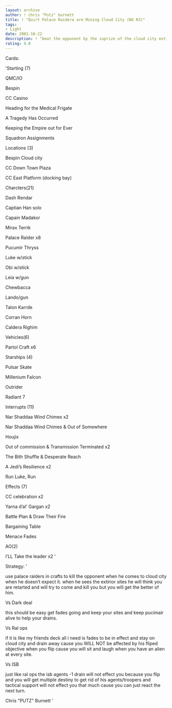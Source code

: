 ```yaml
---
layout: archive
author: ! chris "Putz" burnett
title: ! "Quirt Palace Raidera are Mining Cloud City (NO R3)"
tags:
- Light
date: 2001-10-22
description: ! "beat the opponent by the suprize of the cloud city extirior sites"
rating: 4.0
---
```

Cards: 

'Starting (7) 

QMC/IO 

Bespin 

CC Casino 

Heading for the Medical Frigate 

A Tragedy Has Occurred 

Keeping the Empire out for Ever 

Squadron Assignments 


Locations (3) 

Bespin Cloud city 

CC Down Town Plaza 

CC East Platform (docking bay) 


Charcters(21) 

Dash Rendar 

Captian Han solo 

Capain Madakor 

Mirax Terrik 

Palace Raider x8 

Pucumir Thryss 

Luke w/stick 

Obi w/stick 

Leia w/gun 

Chewbacca 

Lando/gun 

Talon Karrde 

Corran Horn 

Caldera Righim 


Vehicles(6) 

Partol Craft x6 


Starships (4) 

Pulsar Skate 

Millenium Falcon 

Outrider 

Radiant 7 


Interrupts (11) 

Nar Shaddaa Wind Chimes x2 

Nar Shaddaa Wind Chimes & Out of Somewhere 

Houjix 

Out of commission & Transmission Terminated x2 

The Bith Shuffle & Desperate Reach

A Jedi&#8217;s Resilience x2 

Run Luke, Run 


Effects (7)

CC celebration x2 

Yarna d&#8217;al&#8217; Gargan x2 

Battle Plan & Draw Their Fire 

Bargaining Table 

Menace Fades


AO(2) 

I&#8217;LL Take the leader x2  '

Strategy: '

use palace raiders in crafts to kill the opponent when he comes to cloud city when he doesn’t expect it. when he sees the extirior sites he will think you are retarted and will try to come and kill you but you will get the better of him.


Vs Dark deal

this should be easy get fades going and keep your sites and keep pucimair alive to help your drains.


Vs Ral ops

if it is like my friends deck all i need is fades to be in effect and stay on cloud city and drain away cause you WILL NOT be affected by his fliped objective when you flip cause you will sit and laugh when you have an alien at every site.


Vs ISB

just like ral ops the isb agents -1 drain will not effect you because you flip and you will get multiple destiny to get rid of his agents/troopers and tactical support will not effect you that much cause you can just react the next turn.


Chris "PUTZ" Burnett  '